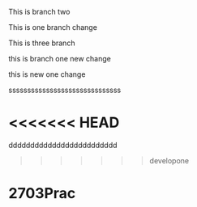 

This is branch two

This is one branch change



This is three branch


this is branch one new change

this is new one change


ssssssssssssssssssssssssssssss

<<<<<<< HEAD
=======
ddddddddddddddddddddddddd
>>>>>>> developone
# 2703Prac
